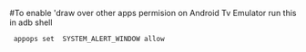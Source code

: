 
#To enable 'draw over other apps permision on Android Tv Emulator run this in adb shell

<code> appops set <package name> SYSTEM_ALERT_WINDOW allow </code>